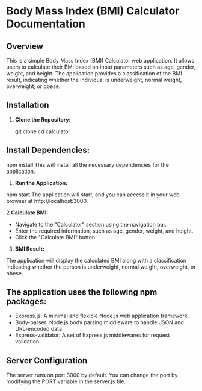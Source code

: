 # Body Mass Index (BMI) Calculator Documentation

## Overview

This is a simple Body Mass Index (BMI) Calculator web application. It allows users to calculate their BMI based on input parameters such as age, gender, weight, and height. The application provides a classification of the BMI result, indicating whether the individual is underweight, normal weight, overweight, or obese.


## Installation

1. **Clone the Repository:**

   git clone <repository-url>
   cd calculator


## Install Dependencies:

npm install
This will install all the necessary dependencies for the application.

1. **Run the Application:**

npm start
The application will start, and you can access it in your web browser at http://localhost:3000.

2.**Calculate BMI:**

- Navigate to the "Calculator" section using the navigation bar.
- Enter the required information, such as age, gender, weight, and height.
- Click the "Calculate BMI" button.

3. **BMI Result:**

The application will display the calculated BMI along with a classification indicating whether the person is underweight, normal weight, overweight, or obese.


## The application uses the following npm packages:

- Express.js: A minimal and flexible Node.js web application framework.
- Body-parser: Node.js body parsing middleware to handle JSON and URL-encoded data.
- Express-validator: A set of Express.js middlewares for request validation.


## Server Configuration
The server runs on port 3000 by default. You can change the port by modifying the PORT variable in the server.js file.


